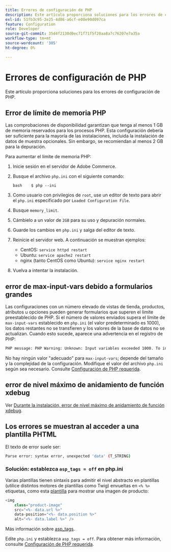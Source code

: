 ```yaml
---
title: Errores de configuración de PHP
description: Este artículo proporciona soluciones para los errores de configuración de PHP.
exl-id: 51fb3c95-2e25-4d86-a6cf-e08e90d097ca
feature: Configuration
role: Developer
source-git-commit: 35d4f2130d0ec71f71f5f20aa8a7c76207e7a35a
workflow-type: tm+mt
source-wordcount: '305'
ht-degree: 0%

---
```


# Errores de configuración de PHP

Este artículo proporciona soluciones para los errores de configuración de PHP.

## Error de límite de memoria PHP

Las comprobaciones de disponibilidad garantizan que tenga al menos 1 GB de memoria reservados para los procesos PHP. Esta configuración debería ser suficiente para la mayoría de las instalaciones, incluida la instalación de datos de muestra opcionales. Sin embargo, se recomiendan al menos 2 GB para la depuración.

Para aumentar el límite de memoria PHP:

1. Inicie sesión en el servidor de Adobe Commerce.
1. Busque el archivo `php.ini` con el siguiente comando:

   ```
   bash    $ php --ini
   ```

1. Como usuario con privilegios de `root`, use un editor de texto para abrir el `php.ini` especificado por `Loaded Configuration File`.
1. Busque `memory_limit`.
1. Cámbielo a un valor de `2GB` para su uso y depuración normales.
1. Guarde los cambios en `php.ini` y salga del editor de texto.
1. Reinicie el servidor web. A continuación se muestran ejemplos:

   * CentOS: `service httpd restart`
   * Ubuntu: `service apache2 restart`
   * nginx (tanto CentOS como Ubuntu): `service nginx restart`

1. Vuelva a intentar la instalación.

## error de max-input-vars debido a formularios grandes

Las configuraciones con un número elevado de vistas de tienda, productos, atributos u opciones pueden generar formularios que superen el límite preestablecido de PHP. Si el número de valores enviados supera el límite de `max-input-vars` establecido en `php.ini` (el valor predeterminado es 1000), los datos restantes no se transfieren y los valores de la base de datos no se actualizan. Cuando esto sucede, aparece una advertencia en el registro de PHP:

```bash
PHP message: PHP Warning: Unknown: Input variables exceeded 1000. To increase the limit change max_input_vars in php.ini.
```

No hay ningún valor &quot;adecuado&quot; para `max-input-vars`; depende del tamaño y la complejidad de la configuración. Modifique el valor del archivo `php.ini` según sea necesario. Consulte [Configuración de PHP requerida](https://devdocs.magento.com/guides/v2.3/install-gde/prereq/php-settings.html).

## error de nivel máximo de anidamiento de función xdebug

Ver [Durante la instalación, error de nivel máximo de anidamiento de función xdebug](/help/troubleshooting/miscellaneous/installation-xdebug-maximum-function-nesting-level-error.md).

## Los errores se muestran al acceder a una plantilla PHTML

El texto de error suele ser:

```bash
Parse error: syntax error, unexpected 'data' (T_STRING)
```

### Solución: establezca `asp_tags = off` en php.ini

Varias plantillas tienen sintaxis para admitir el nivel abstracto en plantillas (utilice distintos motores de plantillas como Twig) envueltas en `<% %>` etiquetas, como esta [plantilla](https://github.com/magento/magento2/blob/2.0/app/code/Magento/Catalog/view/adminhtml/templates/product/edit/base_image.phtml) para mostrar una imagen de producto:

```php
<img
    class="product-image"
    src="<%- data.url %>"
    data-position="<%- data.position %>"
    alt="<%- data.label %>" />
```

Más información sobre [asp\_tags](http://php.net/manual/en/ini.core.php#ini.asp-tags).

Edite `php.ini` y establezca `asp_tags = off`. Para obtener más información, consulte [Configuración de PHP requerida](https://devdocs.magento.com/guides/v2.3/install-gde/prereq/php-settings.html).
